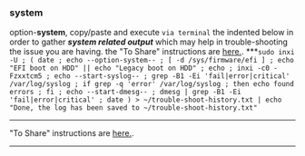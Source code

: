 ### system
option-**system**, 
copy/paste and execute `via terminal` the indented below in order to gather **_system related output_** which may help in trouble-shooting the issue you are having. the "To Share" instructions are [here.](https://github.com/two-dogs/the-kennel/blob/master/to-share.md).
***`
sudo inxi -U ;
(
  date ;
  echo --option-system-- ;
  [ -d /sys/firmware/efi ] ;
  echo "EFI boot on HDD" || echo "Legacy boot on HDD" ;
  echo ;
  inxi -c0 -Fzxxtcm5 ;
  echo --start-syslog-- ;
  grep -B1 -Ei 'fail|error|critical' /var/log/syslog ;
  if grep -q 'error' /var/log/syslog ; then echo found errors ; fi ;
  echo --start-dmesg-- ;
  dmesg | grep -B1 -Ei 'fail|error|critical' ;
  date
  ) > ~/trouble-shoot-history.txt | echo "Done, the log has been saved to ~/trouble-shoot-history.txt"
`
***
 "To Share" instructions are [here.](https://github.com/two-dogs/the-kennel/blob/master/to-share.md).
***
